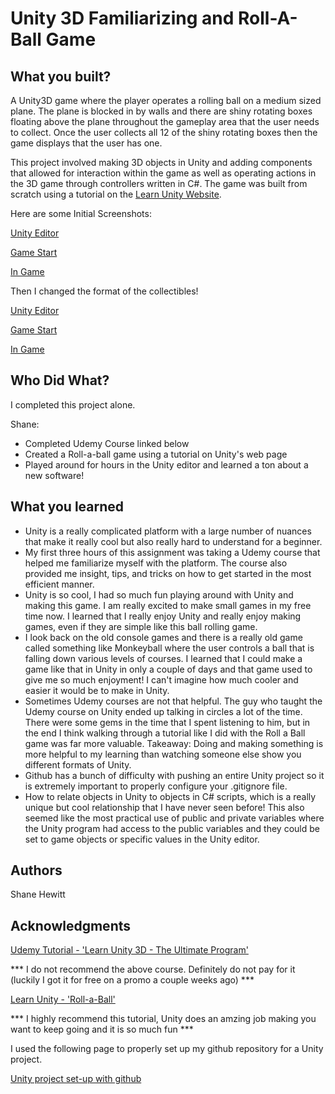 # Unity 3D Familiarizing and Roll-A-Ball Game

## What you built? 

A Unity3D game where the player operates a rolling ball on a medium sized plane. The plane is blocked in by walls and there are shiny rotating boxes floating above the plane throughout the gameplay area that the user needs to collect. Once the user collects all 12 of the shiny rotating boxes then the game displays that the user has one.

This project involved making 3D objects in Unity and adding components that allowed for interaction within the game as well as operating actions in the 3D game through controllers written in C#. The game was built from scratch using a tutorial on the [Learn Unity Website](learn.unity.com).

Here are some Initial Screenshots:

[Unity Editor](ReadmeImages/UnityEditor.png)

[Game Start](ReadmeImages/GameStart.png)

[In Game](ReadmeImages/InGame.png)

Then I changed the format of the collectibles!

[Unity Editor](ReadmeImages/CS98Format.png)

[Game Start](ReadmeImages/CS98GameStart.png)

[In Game](ReadmeImages/BuiltGamePlaying.png)



## Who Did What?

I completed this project alone.

Shane:
* Completed Udemy Course linked below
* Created a Roll-a-ball game using a tutorial on Unity's web page
* Played around for hours in the Unity editor and learned a ton about a new software!

## What you learned
* Unity is a really complicated platform with a large number of nuances that make it really cool but also really hard to understand for a beginner.
* My first three hours of this assignment was taking a Udemy course that helped me familiarize myself with the platform. The course also provided me insight, tips, and tricks on how to get started in the most efficient manner.
* Unity is so cool, I had so much fun playing around with Unity and making this game. I am really excited to make small games in my free time now. I learned that I really enjoy Unity and really enjoy making games, even if they are simple like this ball rolling game.
* I look back on the old console games and there is a really old game called something like Monkeyball where the user controls a ball that is falling down various levels of courses. I learned that I could make a game like that in Unity in only a couple of days and that game used to give me so much enjoyment! I can't imagine how much cooler and easier it would be to make in Unity.
* Sometimes Udemy courses are not that helpful. The guy who taught the Udemy course on Unity ended up talking in circles a lot of the time. There were some gems in the time that I spent listening to him, but in the end I think walking through a tutorial like I did with the Roll a Ball game was far more valuable. Takeaway: Doing and making something is more helpful to my learning than watching someone else show you different formats of Unity.
* Github has a bunch of difficulty with pushing an entire Unity project so it is extremely important to properly configure your .gitignore file.
* How to relate objects in Unity to objects in C# scripts, which is a really unique but cool relationship that I have never seen before! This also seemed like the most practical use of public and private variables where the Unity program had access to the public variables and they could be set to game objects or specific values in the Unity editor.

## Authors

Shane Hewitt

## Acknowledgments

[Udemy Tutorial - 'Learn Unity 3D - The Ultimate Program'](https://www.udemy.com/course/learn-unity3d/?ranMID=39197&ranEAID=hL3Qp0zRBOc&ranSiteID=hL3Qp0zRBOc-FI3kvTcZmUJrR9xCKZMfiA&LSNPUBID=hL3Qp0zRBOc&utm_source=aff-campaign&utm_medium=udemyads&couponCode=BACKTOSCHOOL2021)

*** I do not recommend the above course. Definitely do not pay for it (luckily I got it for free on a promo a couple weeks ago) ***

[Learn Unity - 'Roll-a-Ball'](https://learn.unity.com/project/roll-a-ball)

*** I highly recommend this tutorial, Unity does an amzing job making you want to keep going and it is so much fun ***

I used the following page to properly set up my github repository for a Unity project.

[Unity project set-up with github](http://www.walterpalladino.com/adding-an-existing-unity-project-to-github/)

